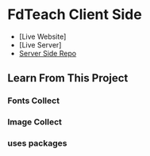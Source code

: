 # FdTeach Client Side

* [Live Website]
* [Live Server]
* [Server Side Repo](https://github.com/programming-hero-web-course1/b7a12-summer-camp-server_side-asru-islam)

## Learn From This Project

### Fonts Collect

### Image Collect

### uses packages

